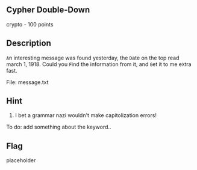 ## Cypher Double-Down
crypto - 100 points

Description
------------
`A`n interesting message was found yesterday, the `D`ate on the top read march 1, 1918. Could you `F`ind the information from it, and `G`et it to me e`X`tra fast.

File: message.txt


Hint
------------
1. I bet a grammar nazi wouldn't make capitolization errors!

To do: add something about the keyword..

Flag
------------
placeholder

